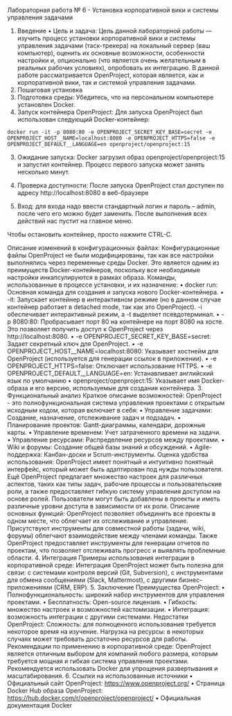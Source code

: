 Лабораторная работа № 6 - Установка корпоративной вики и системы управления задачами

1. Введение
•	Цель и задача: Цель данной лабораторной работы — изучить процесс установки корпоративной вики и системы управления задачами (таск-трекера) на локальный сервер (ваш компьютер), оценить их основные возможности, особенности настройки и, опционально (что является очень желательным в реальных рабочих условиях), опробовать их интеграцию.
В данной работе рассматривается OpenProject, которая является, как и корпоративной вики, так и системой управления задачами.
2. Пошаговая установка
1.	Подготовка среды: Убедитесь, что на персональном компьютере установлен Docker.
2.	Запуск контейнера OpenProject: Для запуска OpenProject был использован следующий Docker-контейнер:
```
docker run -it -p 8080:80 -e OPENPROJECT_SECRET_KEY_BASE=secret -e OPENPROJECT_HOST__NAME=localhost:8080 -e OPENPROJECT_HTTPS=false -e OPENPROJECT_DEFAULT__LANGUAGE=en openproject/openproject:15
```
3.	Ожидание запуска: Docker загрузил образ openproject/openproject:15 и запустил контейнер. Процесс первого запуска может занять несколько минут.
 
4.	Проверка доступности: После запуска OpenProject стал доступен по адресу http://localhost:8080 в веб-браузере
 
5.	Вход: для входа надо ввести стандартный логин и пароль – admin, после чего его можно будет заменить. После выполнения всех действий нас пустит на главное меню.
 
Чтобы остановить контейнер, просто нажмите CTRL-C.


Описание изменений в конфигурационных файлах:
Конфигурационные файлы OpenProject не были модифицированы, так как все настройки выполнялись через переменные среды Docker. Это является одним из преимуществ Docker-контейнеров, поскольку все необходимые настройки инкапсулируются в рамках образа.
Команды, использованные в процессе установки, и их назначение:
•	docker run: Основная команда для создания и запуска нового Docker-контейнера.
•	-it: Запускает контейнер в интерактивном режиме (но в данном случае контейнер работает в detached mode, так как это OpenProject). -i обеспечивает интерактивный режим, а -t выделяет псевдотерминал.
•	-p 8080:80: Пробрасывает порт 80 на контейнере на порт 8080 на хосте. Это позволяет получить доступ к OpenProject через http://localhost:8080.
•	-e OPENPROJECT_SECRET_KEY_BASE=secret: Задает секретный ключ для OpenProject.
•	-e OPENPROJECT_HOST__NAME=localhost:8080: Указывает хостнейм для OpenProject (используется для генерации ссылок в приложении).
•	-e OPENPROJECT_HTTPS=false: Отключает использование HTTPS.
•	-e OPENPROJECT_DEFAULT__LANGUAGE=en: Устанавливает английский язык по умолчанию
•	openproject/openproject:15: Указывает имя Docker-образа и его версию, используемые для создания контейнера.
3. Функциональный анализ
Краткое описание возможностей: OpenProject - это полнофункциональная система управления проектами с открытым исходным кодом, которая включает в себя:
•	Управление задачами: Создание, назначение, отслеживание задач и подзадач.
•	Планирование проектов: Gantt-диаграммы, календари, дорожные карты.
•	Управление временем: Учет затраченного времени на задачи.
•	Управление ресурсами: Распределение ресурсов между проектами.
•	Wiki и форумы: Создание общей базы знаний и обсуждений.
•	Agile-поддержка: Канбан-доски и Scrum-инструменты.
Оценка удобства использования:
OpenProject имеет понятный и интуитивно понятный интерфейс, который может быть адаптирован под нужды пользователя. Ещё OpenProject предлагает множество настроек для различных аспектов, таких как типы задач, рабочие процессы и пользовательские роли, а также предоставляет гибкую систему управления доступом на основе ролей. Пользователи могут быть добавлены в проекты и иметь различные уровни доступа в зависимости от их роли.
Описание основных функций:
OpenProject позволяет объединить все проекты в одном месте, что облегчает их отслеживание и управление. Присутствуют инструменты для совместной работы (задачи, wiki, форумы) облегчают взаимодействие между членами команды. Также OpenProject предоставляет инструменты для генерации отчетов по проектам, что позволяет отслеживать прогресс и выявлять проблемные области.
4. Интеграция
Примеры использования интеграции в корпоративной среде: 
Интеграция OpenProject может быть полезна для связи: с системами контроля версий (Git, Subversion), с инструментами для обмена сообщениями (Slack, Mattermost), с другими бизнес-приложениями (CRM, ERP).
5. Заключение
Преимущества OpenProject:
•	Полнофункциональность: широкий набор инструментов для управления проектами.
•	Бесплатность: Open-source лицензия.
•	Гибкость: множество настроек и возможностей кастомизации.
•	Интеграция: возможность интеграции с другими системами.
Недостатки OpenProject:
Сложность: для полноценного использования требуется некоторое время на изучение. 
Нагрузка на ресурсы: в некоторых случаях может требовать достаточно ресурсов для работы.
Рекомендации по применению в корпоративной среде:
OpenProject является отличным выбором для компаний любого размера, которым требуется мощная и гибкая система управления проектами. Рекомендуется использовать Docker для упрощения развертывания и масштабирования.
6. Ссылки на использованные источники
•	Официальный сайт OpenProject: https://www.openproject.org/
•	Страница Docker Hub образа OpenProject: https://hub.docker.com/r/openproject/openproject/
•	Официальная документация Docker

